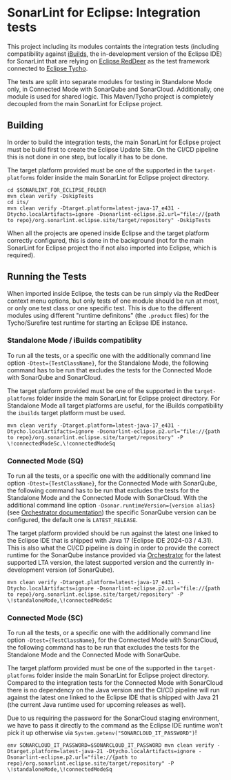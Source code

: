 # SonarLint for Eclipse: Integration tests

This project including its modules containts the integration tests (including compatibility against
[iBuilds](https://download.eclipse.org/eclipse/downloads/), the in-development version of the Eclipse IDE) for
SonarLint that are relying on [Eclipse RedDeer](https://github.com/eclipse/reddeer) as the test framework connected
to [Eclipse Tycho](https://github.com/eclipse-tycho/tycho).

The tests are split into separate modules for testing in Standalone Mode only, in Connected Mode with SonarQube and
SonarCloud. Additionally, one module is used for shared logic. This Maven/Tycho project is completely decoupled from
the main SonarLint for Eclipse project.

## Building

In order to build the integration tests, the main SonarLint for Eclipse project must be build first to create the
Eclipse Update Site. On the CI/CD pipeline this is not done in one step, but locally it has to be done.

The target platform provided must be one of the supported in the `target-platforms` folder inside the main SonarLint
for Eclipse project directory.

```
cd $SONARLINT_FOR_ECLIPSE_FOLDER
mvn clean verify -DskipTests
cd its/
mvn clean verify -Dtarget.platform=latest-java-17_e431 -Dtycho.localArtifacts=ignore -Dsonarlint-eclipse.p2.url="file://{path to repo}/org.sonarlint.eclipse.site/target/repository" -DskipTests
```

When all the projects are opened inside Eclipse and the target platform correctly configured, this is done in the
background (not for the main SonarLint for Eclipse project tho if not also imported into Eclipse, which is required).

## Running the Tests

When imported inside Eclipse, the tests can be run simply via the RedDeer context menu options, but only tests of one
module should be run at most, or only one test class or one specific test. This is due to the different modules using
different "runtime definitons" (the `.product` files) for the Tycho/Surefire test runtime for starting an Eclipse IDE
instance.

### Standalone Mode / iBuilds compatiblity

To run all the tests, or a specific one with the additionally command line option `-Dtest={TestClassName}`, for the
Standalone Mode, the following command has to be run that excludes the tests for the Connected Mode with SonarQube and
SonarCloud.

The target platform provided must be one of the supported in the `target-platforms` folder inside the main SonarLint
for Eclipse project directory. For Standalone Mode all target platforms are useful, for the iBuilds compatibility the
`ibuilds` target platform must be used.

```
mvn clean verify -Dtarget.platform=latest-java-17_e431 -Dtycho.localArtifacts=ignore -Dsonarlint-eclipse.p2.url="file://{path to repo}/org.sonarlint.eclipse.site/target/repository" -P \!connectedModeSc,\!connectedModeSq
```

### Connected Mode (SQ)

To run all the tests, or a specific one with the additionally command line option `-Dtest={TestClassName}`, for the
Connected Mode with SonarQube, the following command has to be run that excludes the tests for the Standalone Mode and
the Connected Mode with SonarCloud. With the additional command line option `-Dsonar.runtimeVersion={version alias}`
(see [Orchestrator documentation](https://github.com/SonarSource/orchestrator?tab=readme-ov-file#version-aliases)) the
specific SonarQube version can be configured, the default one is `LATEST_RELEASE`.

The target platform provided should be run against the latest one linked to the Eclipse IDE that is shipped with Java
17 (Eclipse IDE 2024-03 / 4.31). This is also what the CI/CD pipeline is doing in order to provide the correct runtime
for the SonarQube instance provided via [Orchestrator](https://github.com/SonarSource/orchestrator) for the latest
supported LTA version, the latest supported version and the currently in-development version (of SonarQube).

```
mvn clean verify -Dtarget.platform=latest-java-17_e431 -Dtycho.localArtifacts=ignore -Dsonarlint-eclipse.p2.url="file://{path to repo}/org.sonarlint.eclipse.site/target/repository" -P \!standaloneMode,\!connectedModeSc
```

### Connected Mode (SC)

To run all the tests, or a specific one with the additionally command line option `-Dtest={TestClassName}`, for the
Connected Mode with SonarCloud, the following command has to be run that excludes the tests for the Standalone Mode and
the Connected Mode with SonarQube.

The target platform provided must be one of the supported in the `target-platforms` folder inside the main SonarLint
for Eclipse project directory. Compared to the integration tests for the Connected Mode with SonarCloud there is no
dependency on the Java version and the CI/CD pipeline will run against the latest one linked to the Eclipse IDE that is
shipped with Java 21 (the current Java runtime used for upcoming releases as well).

Due to us requiring the password for the SonarCloud staging environment, we have to pass it directly to the command as
the Eclipse IDE runtime won't pick it up otherwise via `System.getenv("SONARCLOUD_IT_PASSWORD")`!

```
env SONARCLOUD_IT_PASSWORD=$SONARCLOUD_IT_PASSWORD mvn clean verify -Dtarget.platform=latest-java-21 -Dtycho.localArtifacts=ignore -Dsonarlint-eclipse.p2.url="file://{path to repo}/org.sonarlint.eclipse.site/target/repository" -P \!standaloneMode,\!connectedModeSq
```
